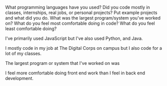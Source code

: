What programming languages have you used?
Did you code mostly in classes, internships, real jobs, or personal projects? Put example projects and what did you do.
What was the largest program/system you’ve worked on?
What do you feel most comfortable doing in code?
What do you feel least comfortable doing?

I've primarily used JavaScript but I've also used Python, and Java.

I mostly code in my job at The Digital Corps on campus but I also code for a lot of my classes.

The largest program or system that I've worked on was

I feel more comfortable doing front end work than I feel in back end development.